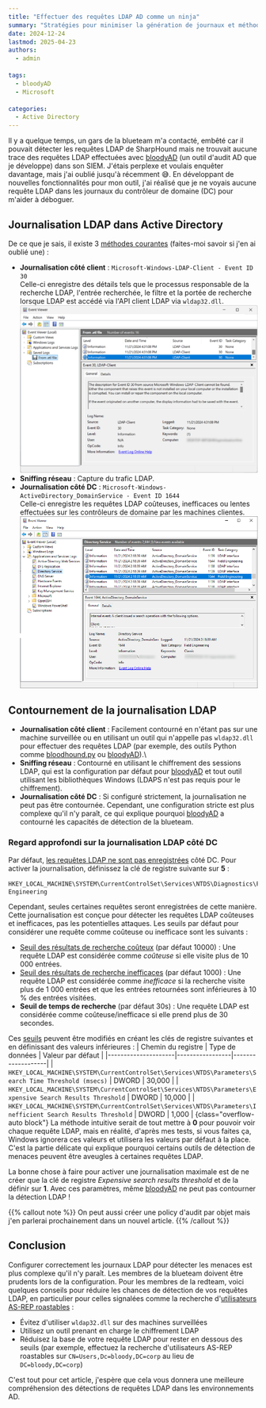 ```yaml
---
title: "Effectuer des requêtes LDAP AD comme un ninja"
summary: "Stratégies pour minimiser la génération de journaux et méthodes pour optimiser la journalisation"
date: 2024-12-24
lastmod: 2025-04-23
authors:
  - admin

tags:
  - bloodyAD
  - Microsoft

categories:
  - Active Directory
---
```


Il y a quelque temps, un gars de la blueteam m'a contacté, embêté car il pouvait détecter les requêtes LDAP de SharpHound mais ne trouvait aucune trace des requêtes LDAP effectuées avec [bloodyAD](https://github.com/CravateRouge/bloodyAD) (un outil d'audit AD que je développe) dans son SIEM. J'étais perplexe et voulais enquêter davantage, mais j'ai oublié jusqu'à récemment 😅. En développant de nouvelles fonctionnalités pour mon outil, j'ai réalisé que je ne voyais aucune requête LDAP dans les journaux du contrôleur de domaine (DC) pour m'aider à déboguer.

## Journalisation LDAP dans Active Directory
De ce que je sais, il existe 3 [méthodes courantes](https://unit42.paloaltonetworks.com/lightweight-directory-access-protocol-based-attacks/) (faites-moi savoir si j'en ai oublié une) :
- __Journalisation côté client__ : `Microsoft-Windows-LDAP-Client - Event ID 30`\
Celle-ci enregistre des détails tels que le processus responsable de la recherche LDAP, l'entrée recherchée, le filtre et la portée de recherche lorsque LDAP est accédé via l'API client LDAP via `wldap32.dll`.\
![Event ID 30](event30.png)
- __Sniffing réseau__ : Capture du trafic LDAP.
- __Journalisation côté DC__ : `Microsoft-Windows-ActiveDirectory_DomainService - Event ID 1644`\
Celle-ci enregistre les requêtes LDAP coûteuses, inefficaces ou lentes effectuées sur les contrôleurs de domaine par les machines clientes.\
![Event ID 1644](featured.png)

## Contournement de la journalisation LDAP
- __Journalisation côté client__ : Facilement contourné en n'étant pas sur une machine surveillée ou en utilisant un outil qui n'appelle pas `wldap32.dll` pour effectuer des requêtes LDAP (par exemple, des outils Python comme [bloodhound.py](https://github.com/dirkjanm/BloodHound.py) ou [bloodyAD](https://github.com/CravateRouge/bloodyAD)).\
- __Sniffing réseau__ : Contourné en utilisant le chiffrement des sessions LDAP, qui est la configuration par défaut pour [bloodyAD](https://github.com/CravateRouge/bloodyAD) et tout outil utilisant les bibliothèques Windows (LDAPS n'est pas requis pour le chiffrement).
- __Journalisation côté DC__ : Si configuré strictement, la journalisation ne peut pas être contournée. Cependant, une configuration stricte est plus complexe qu'il n'y paraît, ce qui explique pourquoi [bloodyAD](https://github.com/CravateRouge/bloodyAD) a contourné les capacités de détection de la blueteam.

### Regard approfondi sur la journalisation LDAP côté DC
Par défaut, [les requêtes LDAP ne sont pas enregistrées](https://learn.microsoft.com/en-us/troubleshoot/windows-server/active-directory/configure-ad-and-lds-event-logging#enable-field-engineering-diagnostic-event-logging) côté DC. Pour activer la journalisation, définissez la clé de registre suivante sur __5__ :
```
HKEY_LOCAL_MACHINE\SYSTEM\CurrentControlSet\Services\NTDS\Diagnostics\Field Engineering
```
Cependant, seules certaines requêtes seront enregistrées de cette manière. Cette journalisation est conçue pour détecter les requêtes LDAP coûteuses et inefficaces, pas les potentielles attaques. Les seuils par défaut pour considérer une requête comme coûteuse ou inefficace sont les suivants :
- [Seuil des résultats de recherche coûteux](https://learn.microsoft.com/en-us/previous-versions/ms808539(v=msdn.10)#tracking-expensive-and-inefficient-searches) (par défaut 10000) : Une requête LDAP est considérée comme _coûteuse_ si elle visite plus de 10 000 entrées.
- [Seuil des résultats de recherche inefficaces](https://learn.microsoft.com/en-us/previous-versions/ms808539(v=msdn.10)#tracking-expensive-and-inefficient-searches) (par défaut 1000) : Une requête LDAP est considérée comme _inefficace_ si la recherche visite plus de 1 000 entrées et que les entrées retournées sont inférieures à 10 % des entrées visitées.
- __Seuil de temps de recherche__ (par défaut 30s) : Une requête LDAP est considérée comme coûteuse/inefficace si elle prend plus de 30 secondes.

Ces [seuils](https://learn.microsoft.com/en-us/troubleshoot/windows-server/active-directory/event1644reader-analyze-ldap-query-performance#how-to-use-the-script) peuvent être modifiés en créant les clés de registre suivantes et en définissant des valeurs inférieures :
| Chemin du registre | Type de données | Valeur par défaut |
|---------------------|-----------------|-------------------|
| `HKEY_LOCAL_MACHINE\SYSTEM\CurrentControlSet\Services\NTDS\Parameters\Search Time Threshold (msecs)` | DWORD | 30,000 |
| `HKEY_LOCAL_MACHINE\SYSTEM\CurrentControlSet\Services\NTDS\Parameters\Expensive Search Results Threshold` | DWORD | 10,000 |
| `HKEY_LOCAL_MACHINE\SYSTEM\CurrentControlSet\Services\NTDS\Parameters\Inefficient Search Results Threshold` | DWORD | 1,000 |
{class="overflow-auto block"}
La méthode intuitive serait de tout mettre à __0__ pour pouvoir voir chaque requête LDAP, mais en réalité, d'après mes tests, si vous faites ça, Windows ignorera ces valeurs et utilisera les valeurs par défaut à la place. C'est la partie délicate qui explique pourquoi certains outils de détection de menaces peuvent être aveugles à certaines requêtes LDAP.

La bonne chose à faire pour activer une journalisation maximale est de ne créer que la clé de registre _Expensive search results threshold_ et de la définir sur __1__. Avec ces paramètres, même [bloodyAD](https://github.com/CravateRouge/bloodyAD) ne peut pas contourner la détection LDAP !

{{% callout note %}}
On peut aussi créer une policy d'audit par objet mais j'en parlerai prochainement dans un nouvel article.
{{% /callout %}}

## Conclusion
Configurer correctement les journaux LDAP pour détecter les menaces est plus complexe qu'il n'y paraît. Les membres de la blueteam doivent être prudents lors de la configuration. Pour les membres de la redteam, voici quelques conseils pour réduire les chances de détection de vos requêtes LDAP, en particulier pour celles signalées comme la recherche d'[utilisateurs AS-REP roastables](https://github.com/CravateRouge/bloodyAD/wiki/Enumeration#get-accounts-that-do-not-require-kerberos-pre-authentication-as-rep) :
- Évitez d'utiliser `wldap32.dll` sur des machines surveillées
- Utilisez un outil prenant en charge le chiffrement LDAP
- Réduisez la base de votre requête LDAP pour rester en dessous des seuils (par exemple, effectuez la recherche d'utilisateurs AS-REP roastables sur `CN=Users,Dc=bloody,DC=corp` au lieu de `DC=bloody,DC=corp`)

C'est tout pour cet article, j'espère que cela vous donnera une meilleure compréhension des détections de requêtes LDAP dans les environnements AD.
